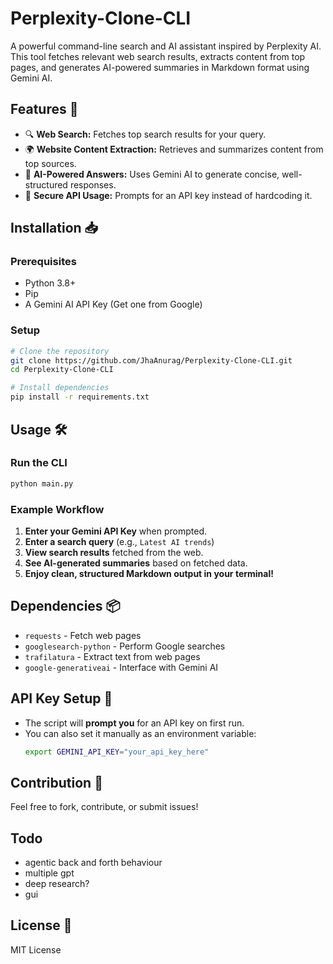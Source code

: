 # Perplexity-Clone-CLI

A powerful command-line search and AI assistant inspired by Perplexity AI. This tool fetches relevant web search results, extracts content from top pages, and generates AI-powered summaries in Markdown format using Gemini AI.

## Features 🚀
- 🔍 **Web Search:** Fetches top search results for your query.
- 🌍 **Website Content Extraction:** Retrieves and summarizes content from top sources.
- 🤖 **AI-Powered Answers:** Uses Gemini AI to generate concise, well-structured responses.
- 🔑 **Secure API Usage:** Prompts for an API key instead of hardcoding it.

## Installation 📥
### **Prerequisites**
- Python 3.8+
- Pip
- A Gemini AI API Key (Get one from Google)

### **Setup**
```sh
# Clone the repository
git clone https://github.com/JhaAnurag/Perplexity-Clone-CLI.git
cd Perplexity-Clone-CLI

# Install dependencies
pip install -r requirements.txt
```

## Usage 🛠️
### **Run the CLI**
```sh
python main.py
```

### **Example Workflow**
1. **Enter your Gemini API Key** when prompted.
2. **Enter a search query** (e.g., `Latest AI trends`)
3. **View search results** fetched from the web.
4. **See AI-generated summaries** based on fetched data.
5. **Enjoy clean, structured Markdown output in your terminal!**

## Dependencies 📦
- `requests` - Fetch web pages
- `googlesearch-python` - Perform Google searches
- `trafilatura` - Extract text from web pages
- `google-generativeai` - Interface with Gemini AI

## API Key Setup 🔑
- The script will **prompt you** for an API key on first run.
- You can also set it manually as an environment variable:
  ```sh
  export GEMINI_API_KEY="your_api_key_here"
  ```

## Contribution 🤝
Feel free to fork, contribute, or submit issues!

## Todo
- agentic back and forth behaviour
- multiple gpt
- deep research?
- gui

## License 📜
MIT License

